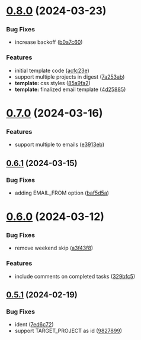 # [0.8.0](https://github.com/iloveitaly/todoist-digest/compare/v0.7.0...v0.8.0) (2024-03-23)


### Bug Fixes

* increase backoff ([b0a7c60](https://github.com/iloveitaly/todoist-digest/commit/b0a7c605700a73420042da391740c8b4e12320b4))


### Features

* initial template code ([acfc23e](https://github.com/iloveitaly/todoist-digest/commit/acfc23e91a0f641406380f48c9794ea770964554))
* support multiple projects in digest ([7a253ab](https://github.com/iloveitaly/todoist-digest/commit/7a253aba25b8b7d14ca96aafd832b7f814a6647d))
* **template:** css styles ([85a9fa2](https://github.com/iloveitaly/todoist-digest/commit/85a9fa2b41548a471ea52a0723af94787057da44))
* **template:** finalized email template ([4d25885](https://github.com/iloveitaly/todoist-digest/commit/4d258850ed647d5feb559eab2ab6cf4299671699))



# [0.7.0](https://github.com/iloveitaly/todoist-digest/compare/v0.6.1...v0.7.0) (2024-03-16)


### Features

* support multiple to emails ([e3913eb](https://github.com/iloveitaly/todoist-digest/commit/e3913eb1481bf1b0235af30837dc59acabab894e))



## [0.6.1](https://github.com/iloveitaly/todoist-digest/compare/v0.6.0...v0.6.1) (2024-03-15)


### Bug Fixes

* adding EMAIL_FROM option ([baf5d5a](https://github.com/iloveitaly/todoist-digest/commit/baf5d5a0ab7830b8de3f7f3b24fd370a2491b4e0))



# [0.6.0](https://github.com/iloveitaly/todoist-digest/compare/v0.5.1...v0.6.0) (2024-03-12)


### Bug Fixes

* remove weekend skip ([a3f43f8](https://github.com/iloveitaly/todoist-digest/commit/a3f43f8277c33ddea72365b35ee404d18fd83f3d))


### Features

* include comments on completed tasks ([329bfc5](https://github.com/iloveitaly/todoist-digest/commit/329bfc5c8c830b19cc058a80c3d96dbd2da5f654))



## [0.5.1](https://github.com/iloveitaly/todoist-digest/compare/v0.5.0...v0.5.1) (2024-02-19)


### Bug Fixes

* ident ([7ed6c72](https://github.com/iloveitaly/todoist-digest/commit/7ed6c7233df238fdfbaed88ec3c290e05851c028))
* support TARGET_PROJECT as id ([9827899](https://github.com/iloveitaly/todoist-digest/commit/9827899ef3f087836b1b04e1c4a2550162131f54))



